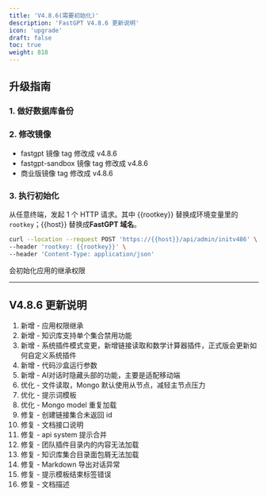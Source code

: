 ```yaml
---
title: 'V4.8.6(需要初始化)'
description: 'FastGPT V4.8.6 更新说明'
icon: 'upgrade'
draft: false
toc: true
weight: 818
---
```


## 升级指南

### 1. 做好数据库备份

### 2. 修改镜像

- fastgpt 镜像 tag 修改成 v4.8.6
- fastgpt-sandbox 镜像 tag 修改成 v4.8.6
- 商业版镜像 tag 修改成 v4.8.6

### 3. 执行初始化

从任意终端，发起 1 个 HTTP 请求。其中 {{rootkey}} 替换成环境变量里的 `rootkey`；{{host}} 替换成**FastGPT 域名**。

```bash
curl --location --request POST 'https://{{host}}/api/admin/initv486' \
--header 'rootkey: {{rootkey}}' \
--header 'Content-Type: application/json'
```

会初始化应用的继承权限

-------

## V4.8.6 更新说明

1. 新增 - 应用权限继承 
2. 新增 - 知识库支持单个集合禁用功能 
3. 新增 - 系统插件模式变更，新增链接读取和数学计算器插件，正式版会更新如何自定义系统插件 
4. 新增 - 代码沙盒运行参数 
5. 新增 - AI对话时隐藏头部的功能，主要是适配移动端 
6. 优化 - 文件读取，Mongo 默认使用从节点，减轻主节点压力 
7. 优化 - 提示词模板 
8. 优化 - Mongo model 重复加载 
9. 修复 - 创建链接集合未返回 id 
10. 修复 - 文档接口说明 
11. 修复 - api system 提示合并
12. 修复 - 团队插件目录内的内容无法加载 
13. 修复 - 知识库集合目录面包屑无法加载 
14. 修复 - Markdown 导出对话异常 
15. 修复 -  提示模板结束标签错误
16. 修复 - 文档描述
